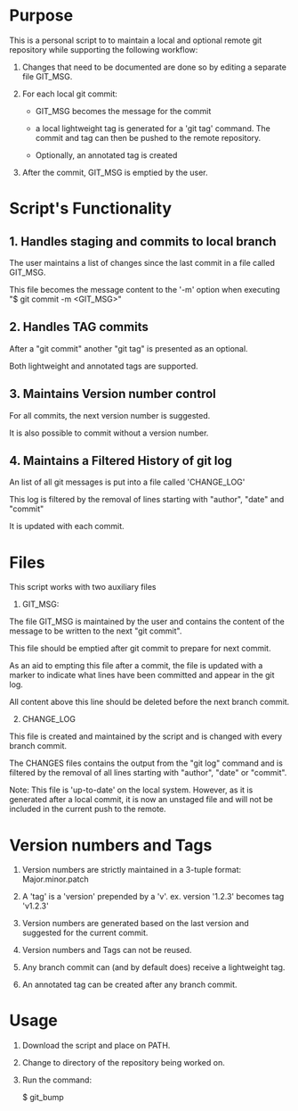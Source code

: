 # Purpose

This is a personal script to to maintain a local and optional remote git repository while supporting the following workflow:

1. Changes that need to be documented are done so by editing a separate file GIT_MSG.

2. For each local git commit:
    
    - GIT_MSG becomes the message for the commit

    - a local lightweight tag is generated for a 'git tag' command. The commit and tag can then be pushed to the remote repository.
    
    - Optionally, an annotated tag is created 

3. After the commit, GIT_MSG is emptied by the user.


# Script's Functionality

## 1. Handles staging and commits to local branch

The user maintains a list of changes since the last commit in a file called GIT_MSG. 

This file becomes the message content to the '-m' option when executing "$ git commit -m <GIT_MSG>"

## 2. Handles TAG commits

After a "git commit" another "git tag" is presented as an optional.

Both lightweight and annotated tags are supported.

## 3. Maintains Version number control

For all commits, the next version number is suggested. 

It is also possible to commit without a version number.

## 4. Maintains a Filtered History of git log

An list of all git messages is put into a file called 'CHANGE_LOG'

This log is filtered by the removal of lines starting with "author", "date" and "commit"

It is updated with each commit.

# Files

 This script works with two auxiliary files

1. GIT_MSG:

The file GIT_MSG is maintained by the user and contains the content of the message to be written to the next "git commit".

This file should be emptied after git commit to prepare for next commit.

As an aid to empting this file after a commit, the file is updated with a marker to indicate what lines have been committed and appear in the git log.

All content above this line should be deleted before the next branch commit.

2. CHANGE_LOG

This file is created and maintained by the script and is changed with every branch commit.

The CHANGES files contains the output from the "git log" command and is filtered by the removal of all lines starting with "author", "date" or "commit".

Note: This file is 'up-to-date' on the local system. However, as it is generated after a local commit, it is now an unstaged file and will not be included in the current push to the remote.

# Version numbers and Tags

1. Version numbers are strictly maintained in a 3-tuple format: Major.minor.patch

2. A 'tag' is a 'version' prepended by a 'v'. ex. version '1.2.3' becomes tag 'v1.2.3'

3. Version numbers are generated based on the last version and suggested for the current commit.

4. Version numbers and Tags can not be reused.

5. Any branch commit can (and by default does) receive a lightweight tag.

6. An annotated tag can be created after any branch commit.

# Usage

1. Download the script and place on PATH.

2. Change to directory of the repository being worked on.

3. Run the command:

    $ git_bump


